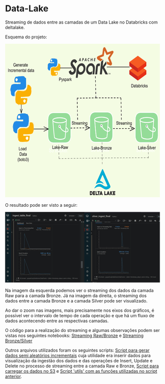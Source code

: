 # Data-Lake

Streaming de dados entre as camadas de um Data Lake no Databricks com deltalake.

Esquema do projeto:
<p align="center">
<img src="https://github.com/LuccaFurtado/images/blob/main/spark-streaming(2).png" width="900" height="500">
</p>

O resultado pode ser visto a seguir:

![alt text](https://github.com/LuccaFurtado/Data-Lake/blob/main/streaming-databricks.jpg)

Na imagem da esquerda podemos ver o streaming dos dados da camada Raw para a camada Bronze. Já na imagem da direita, o streaming dos dados entre a camada Bronze e a camada Silver pode ser visualizado.

Ao dar o zoom nas imagens, mais precisamente nos eixos dos gráficos, é possível ver o intervalo de tempo de cada operação e que há um fluxo de dados acontecendo entre as respectivas camadas.

O código para a realização do streaming e algumas observações podem ser vistas nos seguintes notebooks: [Streaming Raw/Bronze](https://github.com/LuccaFurtado/Data-Lake/blob/main/ingest_table_final_cleaned.ipynb) e [Streaming Bronze/Silver](https://github.com/LuccaFurtado/Data-Lake/blob/main/silver_ingest.ipynb)

Outros arquivos utilizados foram os seguintes scripts: [Script para gerar dados semi aleatórios incrementais](https://github.com/LuccaFurtado/Data-Lake/blob/main/generate_incremental.py) cuja utilidade era inserir dados para visualização da ingestão dos dados e das operações de Insert, Update e Delete no processo de streaming entre a camada Raw e Bronze, [Script para carregar os dados no S3](https://github.com/LuccaFurtado/Data-Lake/blob/main/load_incremental.py) e [Script 'utils' com as funções utilizadas no script anterior](https://github.com/LuccaFurtado/Data-Lake/blob/main/utils.incremental.py).
